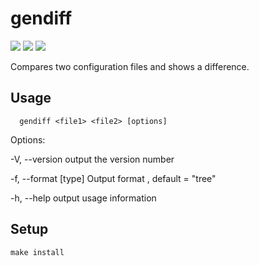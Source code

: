 # gendiff

<a href="https://codeclimate.com/github/arctikbear/project-lvl2-s169/maintainability"><img src="https://api.codeclimate.com/v1/badges/73f23f6ccb7bf4586e9f/maintainability" /></a>
<a href="https://codeclimate.com/github/arctikbear/project-lvl2-s169/test_coverage"><img src="https://api.codeclimate.com/v1/badges/73f23f6ccb7bf4586e9f/test_coverage" /></a>
<a href="https://travis-ci.org/arctikbear/project-lvl2-s169"><img src="https://travis-ci.org/arctikbear/project-lvl2-s169.svg?branch=master"/></a>

Compares two configuration files and shows a difference.

## Usage

```
  gendiff <file1> <file2> [options]
```

Options:

-V, --version        output the version number

-f, --format [type]  Output format , default = "tree"

-h, --help           output usage information

## Setup

```
make install
```

